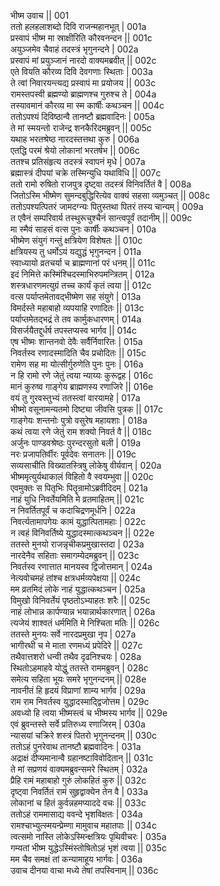भीष्म उवाच ||	001    
ततो हलहलाशब्दो दिवि राजन्महानभूत् |	001a  
प्रस्वापं भीष्म मा स्राक्षीरिति कौरवनन्दन ||	001c  
अयुञ्जमेव चैवाहं तदस्त्रं भृगुनन्दने |	002a  
प्रस्वापं मां प्रयुञ्जानं नारदो वाक्यमब्रवीत् ||	002c  
एते वियति कौरव्य दिवि देवगणाः स्थिताः |	003a  
ते त्वां निवारयन्त्यद्य प्रस्वापं मा प्रयोजय ||	003c  
रामस्तपस्वी ब्रह्मण्यो ब्राह्मणश्च गुरुश्च ते |	004a  
तस्यावमानं कौरव्य मा स्म कार्षीः कथञ्चन ||	004c  
ततोऽपश्यं दिविष्ठान्वै तानष्टौ ब्रह्मवादिनः |	005a  
ते मां स्मयन्तो राजेन्द्र शनकैरिदमब्रुवन् ||	005c  
यथाह भरतश्रेष्ठ नारदस्तत्तथा कुरु |	006a  
एतद्धि परमं श्रेयो लोकानां भरतर्षभ ||	006c  
ततश्च प्रतिसंहृत्य तदस्त्रं स्वापनं मृधे |	007a  
ब्रह्मास्त्रं दीपयां चक्रे तस्मिन्युधि यथाविधि ||	007c  
ततो रामो रुषितो राजपुत्र दृष्ट्वा तदस्त्रं विनिवर्तितं वै |	008a  
जितोऽस्मि भीष्मेण सुमन्दबुद्धिरित्येव वाक्यं सहसा व्यमुञ्चत् ||	008c  
ततोऽपश्यत्पितरं जामदग्न्यः पितुस्तथा पितरं तस्य चान्यम् |	009a  
त एवैनं सम्परिवार्य तस्थुरूचुश्चैनं सान्त्वपूर्वं तदानीम् ||	009c  
मा स्मैवं साहसं वत्स पुनः कार्षीः कथञ्चन |	010a  
भीष्मेण संयुगं गन्तुं क्षत्रियेण विशेषतः ||	010c  
क्षत्रियस्य तु धर्मोऽयं यद्युद्धं भृगुनन्दन |	011a  
स्वाध्यायो व्रतचर्या च ब्राह्मणानां परं धनम् ||	011c  
इदं निमित्ते कस्मिंश्चिदस्माभिरुपमन्त्रितम् |	012a  
शस्त्रधारणमत्युग्रं तच्च कार्यं कृतं त्वया ||	012c  
वत्स पर्याप्तमेतावद्भीष्मेण सह संयुगे |	013a  
विमर्दस्ते महाबाहो व्यपयाहि रणादितः ||	013c  
पर्याप्तमेतद्भद्रं ते तव कार्मुकधारणम् |	014a  
विसर्जयैतद्दुर्धर्ष तपस्तप्यस्व भार्गव ||	014c  
एष भीष्मः शान्तनवो देवैः सर्वैर्निवारितः |	015a  
निवर्तस्व रणादस्मादिति चैव प्रचोदितः ||	015c  
रामेण सह मा योत्सीर्गुरुणेति पुनः पुनः |	016a  
न हि रामो रणे जेतुं त्वया न्याय्यः कुरूद्वह |	016c  
मानं कुरुष्व गाङ्गेय ब्राह्मणस्य रणाजिरे ||	016e   
वयं तु गुरवस्तुभ्यं ततस्त्वां वारयामहे |	017a  
भीष्मो वसूनामन्यतमो दिष्ट्या जीवसि पुत्रक ||	017c  
गाङ्गेयः शन्तनोः पुत्रो वसुरेष महायशाः |	018a  
कथं त्वया रणे जेतुं राम शक्यो निवर्त वै ||	018c  
अर्जुनः पाण्डवश्रेष्ठः पुरन्दरसुतो बली |	019a  
नरः प्रजापतिर्वीरः पूर्वदेवः सनातनः ||	019c  
सव्यसाचीति विख्यातस्त्रिषु लोकेषु वीर्यवान् |	020a  
भीष्ममृत्युर्यथाकालं विहितो वै स्वयम्भुवा ||	020c  
एवमुक्तः स पितृभिः पितॄन्रामोऽब्रवीदिदम् |	021a  
नाहं युधि निवर्तेयमिति मे व्रतमाहितम् ||	021c  
न निवर्तितपूर्वं च कदाचिद्रणमूर्धनि |	022a  
निवर्त्यतामापगेयः कामं युद्धात्पितामहाः |	022c  
न त्वहं विनिवर्तिष्ये युद्धादस्मात्कथञ्चन ||	022e   
ततस्ते मुनयो राजन्नृचीकप्रमुखास्तदा |	023a  
नारदेनैव सहिताः समागम्येदमब्रुवन् ||	023c  
निवर्तस्व रणात्तात मानयस्व द्विजोत्तमान् |	024a  
नेत्यवोचमहं तांश्च क्षत्रधर्मव्यपेक्षया ||	024c  
मम व्रतमिदं लोके नाहं युद्धात्कथञ्चन |	025a  
विमुखो विनिवर्तेयं पृष्ठतोऽभ्याहतः शरैः ||	025c  
नाहं लोभान्न कार्पण्यान्न भयान्नार्थकारणात् |	026a  
त्यजेयं शाश्वतं धर्ममिति मे निश्चिता मतिः ||	026c  
ततस्ते मुनयः सर्वे नारदप्रमुखा नृप |	027a  
भागीरथी च मे माता रणमध्यं प्रपेदिरे ||	027c  
तथैवात्तशरो धन्वी तथैव दृढनिश्चयः |	028a  
स्थितोऽहमाहवे योद्धुं ततस्ते राममब्रुवन् |	028c  
समेत्य सहिता भूयः समरे भृगुनन्दनम् ||	028e   
नावनीतं हि हृदयं विप्राणां शाम्य भार्गव |	029a  
राम राम निवर्तस्व युद्धादस्माद्द्विजोत्तम |	029c  
अवध्यो हि त्वया भीष्मस्त्वं च भीष्मस्य भार्गव ||	029e   
एवं ब्रुवन्तस्ते सर्वे प्रतिरुध्य रणाजिरम् |	030a  
न्यासयां चक्रिरे शस्त्रं पितरो भृगुनन्दनम् ||	030c  
ततोऽहं पुनरेवाथ तानष्टौ ब्रह्मवादिनः |	031a  
अद्राक्षं दीप्यमानान्वै ग्रहानष्टाविवोदितान् ||	031c  
ते मां सप्रणयं वाक्यमब्रुवन्समरे स्थितम् |	032a  
प्रैहि रामं महाबाहो गुरुं लोकहितं कुरु ||	032c  
दृष्ट्वा निवर्तितं रामं सुहृद्वाक्येन तेन वै |	033a  
लोकानां च हितं कुर्वन्नहमप्याददे वचः ||	033c  
ततोऽहं राममासाद्य ववन्दे भृशविक्षतः |	034a  
रामश्चाभ्युत्स्मयन्प्रेम्णा मामुवाच महातपाः ||	034c  
त्वत्समो नास्ति लोकेऽस्मिन्क्षत्रियः पृथिवीचरः |	035a  
गम्यतां भीष्म युद्धेऽस्मिंस्तोषितोऽहं भृशं त्वया ||	035c  
मम चैव समक्षं तां कन्यामाहूय भार्गवः |	036a  
उवाच दीनया वाचा मध्ये तेषां तपस्विनाम् ||	036c  
